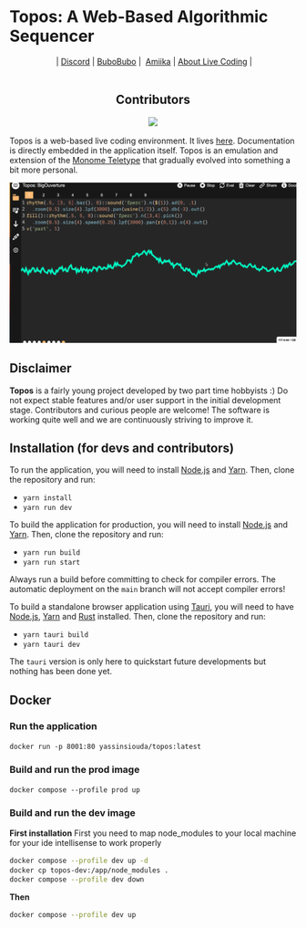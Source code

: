 # Topos: A Web-Based Algorithmic Sequencer

<p align="center"> | 
  <a href="https://discord.gg/aPgV7mSFZh">Discord</a> | 
  <a href="https://raphaelforment.fr/">BuboBubo</a> | 
  <a href="about:blank">Amiika</a> | 
  <a href="https://toplap.org/">About Live Coding</a> |
  <br><br>
  <h2 align="center"><b>Contributors</b></h2>
  <p align='center'>
    <a href="https://github.com/bubobubobubobubo/Topos/graphs/contributors">
    <img src="https://contrib.rocks/image?repo=bubobubobubobubo/Topos" />
    </a>
  </p>
</p>

Topos is a web-based live coding environment. It lives [here](https://topos.live). Documentation is directly embedded in the application itself. Topos is an emulation and extension of the [Monome Teletype](https://monome.org/docs/teletype/) that gradually evolved into something a bit more personal. 

![Screenshot](https://github.com/Bubobubobubobubo/Topos/blob/main/img/topos_gif.gif)

## Disclaimer

**Topos** is a fairly young project developed by two part time hobbyists :) Do not expect stable features and/or user support in the initial development stage. Contributors and curious people are welcome! The software is working quite well and we are continuously striving to improve it.

## Installation (for devs and contributors)

To run the application, you will need to install [Node.js](https://nodejs.org/en/) and [Yarn](https://yarnpkg.com/en/). Then, clone the repository and run:

- `yarn install`
- `yarn run dev`

To build the application for production, you will need to install [Node.js](https://nodejs.org/en/) and [Yarn](https://yarnpkg.com/en/). Then, clone the repository and run:

- `yarn run build`
- `yarn run start`

Always run a build before committing to check for compiler errors. The automatic deployment on the `main` branch will not accept compiler errors!

To build a standalone browser application using [Tauri](https://tauri.app/), you will need to have [Node.js](https://nodejs.org/en/), [Yarn](https://yarnpkg.com/en/) and [Rust](https://www.rust-lang.org/) installed. Then, clone the repository and run:

- `yarn tauri build`
- `yarn tauri dev`

The `tauri` version is only here to quickstart future developments but nothing has been done yet.

## Docker

### Run the application
`docker run -p 8001:80 yassinsiouda/topos:latest`

### Build and run the prod image
`docker compose --profile prod up`

### Build and run the dev image

**First installation**
First you need to map node_modules to your local machine for your ide intellisense to work properly
```bash
docker compose --profile dev up -d
docker cp topos-dev:/app/node_modules .
docker compose --profile dev down
```

**Then**
```bash
docker compose --profile dev up
```

